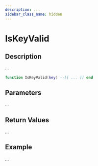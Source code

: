 ```yaml
---
description: ...
sidebar_class_name: hidden
---
```


# IsKeyValid

## Description

...

```lua
function IsKeyValid(key) --[[ ... ]] end
```

## Parameters

...

## Return Values

...

## Example

...

